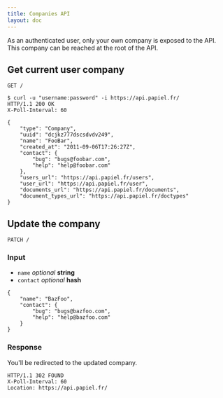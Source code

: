 ```yaml
---
title: Companies API
layout: doc
---
```



As an authenticated user, only your own company is exposed to the API. This company can be reached at the root of the API.

## Get current user company

`GET /`

```
$ curl -u "username:password" -i https://api.papiel.fr/
HTTP/1.1 200 OK
X-Poll-Interval: 60

{
	"type": "Company",
	"uuid": "dcjkz777dscsdvdv249",
	"name": "FooBar",
	"created_at": "2011-09-06T17:26:27Z",
	"contact": {
		"bug": "bugs@foobar.com",
		"help": "help@foobar.com"
	},
	"users_url": "https://api.papiel.fr/users",
	"user_url": "https://api.papiel.fr/user",
	"documents_url": "https://api.papiel.fr/documents",
	"document_types_url": "https://api.papiel.fr/doctypes"
}
```

## Update the company

`PATCH /`

### Input

- `name` _optional_ **string**
- `contact` _optional_ **hash**

```
{
	"name": "BazFoo",
	"contact": {
		"bug": "bugs@bazfoo.com",
		"help": "help@bazfoo.com"
	}
}
```

### Response

You'll be redirected to the updated company.

```
HTTP/1.1 302 FOUND
X-Poll-Interval: 60
Location: https://api.papiel.fr/
```
